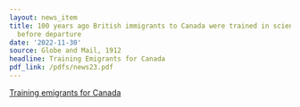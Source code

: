 ```yaml
---
layout: news_item
title: 100 years ago British immigrants to Canada were trained in scientific agriculture
  before departure
date: '2022-11-30'
source: Globe and Mail, 1912
headline: Training Emigrants for Canada
pdf_link: /pdfs/news23.pdf
---
```


[Training emigrants for Canada](/pdfs/news23.pdf)